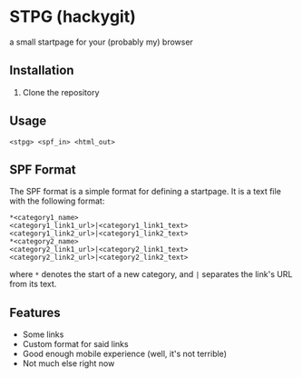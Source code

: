 # STPG (hackygit)
a small startpage for your (probably my) browser

## Installation
1. Clone the repository

## Usage
`<stpg> <spf_in> <html_out>`

## SPF Format
The SPF format is a simple format for defining a startpage. It is a text file with the following format:
```
*<category1_name>
<category1_link1_url>|<category1_link1_text>
<category1_link2_url>|<category1_link2_text>
*<category2_name>
<category2_link1_url>|<category2_link1_text>
<category2_link2_url>|<category2_link2_text>
```
where `*` denotes the start of a new category, and `|` separates the link's URL from its text.

## Features 
- Some links
- Custom format for said links
- Good enough mobile experience (well, it's not terrible)
- Not much else right now